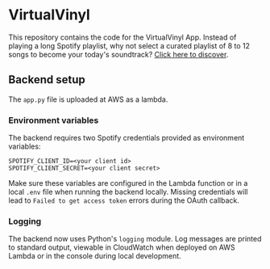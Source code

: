 # VirtualVinyl

This repository contains the code for the VirtualVinyl App. Instead of playing a long Spotify playlist, why not select a curated playlist of 8 to 12 songs to become your today's soundtrack? [Click here to discover](https://cperales.github.io/VirtualVinyl).


## Backend setup

The `app.py` file is uploaded at AWS as a lambda.

### Environment variables

The backend requires two Spotify credentials provided as environment variables:

```
SPOTIFY_CLIENT_ID=<your client id>
SPOTIFY_CLIENT_SECRET=<your client secret>
```

Make sure these variables are configured in the Lambda function or in a local
`.env` file when running the backend locally. Missing credentials will lead to
`Failed to get access token` errors during the OAuth callback.

### Logging

The backend now uses Python's `logging` module. Log messages are printed to
standard output, viewable in CloudWatch when deployed on AWS Lambda or in the
console during local development.
